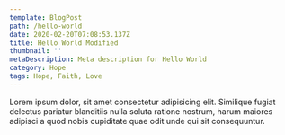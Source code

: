 ```yaml
---
template: BlogPost
path: /hello-world
date: 2020-02-20T07:08:53.137Z
title: Hello World Modified
thumbnail: ''
metaDescription: Meta description for Hello World
category: Hope
tags: Hope, Faith, Love
---
```


Lorem ipsum dolor, sit amet consectetur adipisicing elit. Similique fugiat delectus pariatur blanditiis nulla soluta ratione nostrum, harum maiores adipisci a quod nobis cupiditate quae odit unde qui sit consequuntur.
